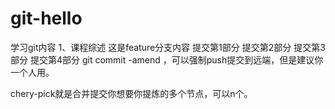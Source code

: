 # git-hello
学习git内容
1、课程综述
这是feature分支内容
提交第1部分
提交第2部分
提交第3部分
提交第4部分 git commit -amend ，可以强制push提交到远端，但是建议你一个人用。





chery-pick就是合并提交你想要你提炼的多个节点，可以n个。 
